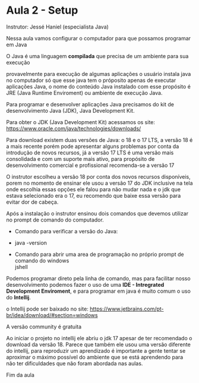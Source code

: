 # Aula 2 - Setup

Instrutor: Jessé Haniel (especialista Java)

Nessa aula vamos configurar o computador para que possamos programar em Java

O Java é uma linguagem **compilada** que precisa de um ambiente para sua execução

provavelmente para execução de algumas aplicações o usuário instala java no computador só que esse java tem o próposito apenas de executar aplicações Java, o nome do conteúdo Java instalado com esse propósito é JRE (Java Runtime Enviroment) ou ambiente de execução Java.

Para programar e desenvolver aplicações Java precisamos do kit de desenvolvimento Java (JDK), Java Development Kit.

Para obter o JDK (Java Development Kit) acessamos os site: https://www.oracle.com/java/technologies/downloads/

Para download existem duas versões de Java: o 18 e o 17 LTS, a versão 18 é a mais recente porém pode apresentar alguns problemas por conta da introdução de novos recursos, já a versão 17 LTS é uma versão mais consolidada e com um suporte mais ativo, para propósito de desenvolvimento comercial e profissional recomenda-se a versão 17

O instrutor escolheu a versão 18 por conta dos novos recursos disponíveis, porem no momento de ensinar ele usou a versão 17 do JDK inclusive na tela onde escolhia essas opções ele falou para não mudar nada e o jdk que estava selecionado era o 17, eu recomendo que baixe essa versão para evitar dor de cabeça.

Após a instalação o instrutor ensinou dois comandos que devemos utilizar no prompt de comando do computador.

* Comando para verificar a versão do Java:  
- java -version     

* Comando para abrir uma area de programação no próprio prompt de comando do windows  
jshell

Podemos programar direto pela linha de comando, mas para facilitar nosso desenvolvimento podemos fazer o uso de uma **IDE - Intregrated Development Enviroment**, e para programar em java é muito comum o uso do **Intellij**.

o Intellij pode ser baixado no site: https://www.jetbrains.com/pt-br/idea/download/#section=windows

A versão community é gratuita

Ao iniciar o projeto no intellij ele abriu o jdk 17 apesar de ter recomendado o download da versão 18. Parece que também ele usou uma versão diferente do intellij, para reproduzir um aprendizado é importante a gente tentar se aproximar o máximo possível do ambiente que se está aprendendo para não ter dificuldades que não foram abordada nas aulas.



Fim da aula
